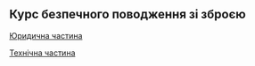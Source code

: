 ## Курс безпечного поводження зі зброєю

[Юридична частина](#https://github.com/chexov/weapon-howto/blob/main/ua/law.md)

[Технічна частина](#https://github.com/chexov/weapon-howto/blob/main/ua/ballistics.md)
